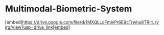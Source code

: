 # Multimodal-Biometric-System
[embed]https://drive.google.com/file/d/1MXQLLoFmivPr6E9cTrwhu8TRIrLryirg/view?usp=drive_link[embed]
